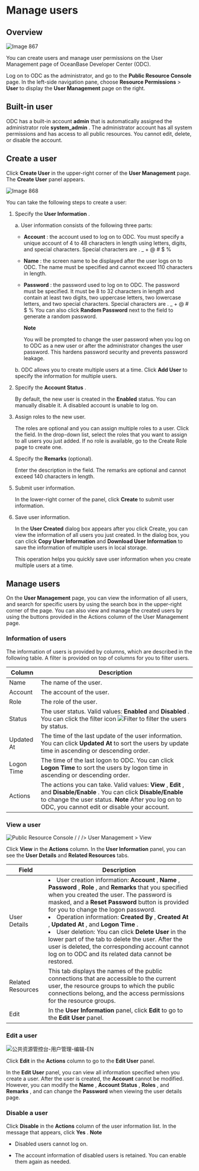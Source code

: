 Manage users 
=================================



Overview 
-----------------------------

![Image 867](https://help-static-aliyun-doc.aliyuncs.com/assets/img/en-US/0113133561/p308934.png)

You can create users and manage user permissions on the User Management page of OceanBase Developer Center (ODC). 

Log on to ODC as the administrator, and go to the **Public Resource Console** page. In the left-side navigation pane, choose **Resource Permissions** \> **User** to display the **User Management** page on the right.

Built-in user 
----------------------------------

ODC has a built-in account **admin** that is automatically assigned the administrator role **system_admin** . The administrator account has all system permissions and has access to all public resources. You cannot edit, delete, or disable the account.

Create a user 
----------------------------------

Click **Create User** in the upper-right corner of the **User Management** page. The **Create User** panel appears. 

![Image 868](https://help-static-aliyun-doc.aliyuncs.com/assets/img/en-US/8818379361/p308936.png)

You can take the following steps to create a user:

1. Specify the **User Information** . 

   a. User information consists of the following three parts:

      * **Account** : the account used to log on to ODC. You must specify a unique account of 4 to 48 characters in length using letters, digits, and special characters. Special characters are . _ + @ # $ %

        
      
      * **Name** : the screen name to be displayed after the user logs on to ODC. The name must be specified and cannot exceed 110 characters in length.

        
      
      * **Password** : the password used to log on to ODC. The password must be specified. It must be 8 to 32 characters in length and contain at least two digits, two uppercase letters, two lowercase letters, and two special characters. Special characters are . _ + @ # $ % You can also click **Random Password** next to the field to generate a random password. 

        **Note**

        

        You will be prompted to change the user password when you log on to ODC as a new user or after the administrator changes the user password. This hardens password security and prevents password leakage.
        
      

      
   
   b. ODC allows you to create multiple users at a time. Click **Add User** to specify the information for multiple users.

      
   

   

2. Specify the **Account Status** . 

   By default, the new user is created in the **Enabled** status. You can manually disable it. A disabled account is unable to log on.
   

3. Assign roles to the new user. 

   The roles are optional and you can assign multiple roles to a user. Click the field. In the drop-down list, select the roles that you want to assign to all users you just added. If no role is available, go to the Create Role page to create one.
   

4. Specify the **Remarks** (optional). 

   Enter the description in the field. The remarks are optional and cannot exceed 140 characters in length.
   

5. Submit user information. 

   In the lower-right corner of the panel, click **Create** to submit user information.
   

6. Save user information. 

   In the **User Created** dialog box appears after you click Create, you can view the information of all users you just created. In the dialog box, you can click **Copy User Information** and **Download User Information** to save the information of multiple users in local storage. 

   This operation helps you quickly save user information when you create multiple users at a time.
   




Manage users 
---------------------------------

On the **User Management** page, you can view the information of all users, and search for specific users by using the search box in the upper-right corner of the page. You can also view and manage the created users by using the buttons provided in the Actions column of the User Management page. 

### Information of users 

The information of users is provided by columns, which are described in the following table. A filter is provided on top of columns for you to filter users. 


|   Column   |                                                                                                                          Description                                                                                                                           |
|------------|----------------------------------------------------------------------------------------------------------------------------------------------------------------------------------------------------------------------------------------------------------------|
| Name       | The name of the user.                                                                                                                                                                                                                                          |
| Account    | The account of the user.                                                                                                                                                                                                                                       |
| Role    | The role of the user.                                                      |
| Status     | The user status. Valid values: **Enabled** and **Disabled** . You can click the filter icon ![Filter](https://help-static-aliyun-doc.aliyuncs.com/assets/img/en-US/8487860461/p352180.jpg) to filter the users by status.                      |
| Updated At | The time of the last update of the user information.  You can click **Updated At** to sort the users by update time in ascending or descending order.                                                                                          |
| Logon Time | The time of the last logon to ODC.  You can click **Logon Time** to sort the users by logon time in ascending or descending order.                                                                                                             |
| Actions    | The actions you can take. Valid values: **View** , **Edit** , and **Disable/Enable** . You can click **Disable/Enable** to change the user status. **Note**  After you log on to ODC, you cannot edit or disable your account. |



### View a user 

![Public Resource Console / / /> User Management > View](https://help-static-aliyun-doc.aliyuncs.com/assets/img/en-US/5674823561/p421887.png)

Click **View** in the **Actions** column. In the **User Information** panel, you can see the **User Details** and **Related Resources** tabs.


|       Field       |                                                                                                                                                                                                                                                                                                                                              Description                                                                                                                                                                                                                                                                                                                                               |
|-------------------|--------------------------------------------------------------------------------------------------------------------------------------------------------------------------------------------------------------------------------------------------------------------------------------------------------------------------------------------------------------------------------------------------------------------------------------------------------------------------------------------------------------------------------------------------------------------------------------------------------------------------------------------------------------------------------------------------------|
| User Details      | <li> User creation information: **Account** , **Name** , **Password** , **Role** , and **Remarks** that you specified when you created the user. The password is masked, and a **Reset Password** button is provided for you to change the logon password. </li>  <li> Operation information: **Created By** , **Created At** , **Updated At** , and **Logon Time** .</li>   <li> User deletion: You can click **Delete User** in the lower part of the tab to delete the user. After the user is deleted, the corresponding account cannot log on to ODC and its related data cannot be restored.</li>    |
| Related Resources | This tab displays the names of the public connections that are accessible to the current user, the resource groups to which the public connections belong, and the access permissions for the resource groups.                                                                                                                                                                                                                                                                                                                                                                                                                                                                                         |
| Edit              | In the **User Information** panel, click **Edit** to go to the **Edit User** panel.                                                                                                                                                                                                                                                                                                                                                                                                                                                                                                                                                                                                                    |



### Edit a user 

![公共资源管控台-用户管理-编辑-EN](https://help-static-aliyun-doc.aliyuncs.com/assets/img/en-US/5674823561/p437759.png)

Click **Edit** in the **Actions** column to go to the **Edit User** panel. 

In the **Edit User** panel, you can view all information specified when you create a user. After the user is created, the **Account** cannot be modified. However, you can modify the **Name** , **Account Status** , **Roles** , and **Remarks** , and can change the **Password** when viewing the user details page.

### Disable a user 

Click **Disable** in the **Actions** column of the user information list. In the message that appears, click **Yes** . 
**Note**

* Disabled users cannot log on.

  

* The account information of disabled users is retained. You can enable them again as needed.

  



